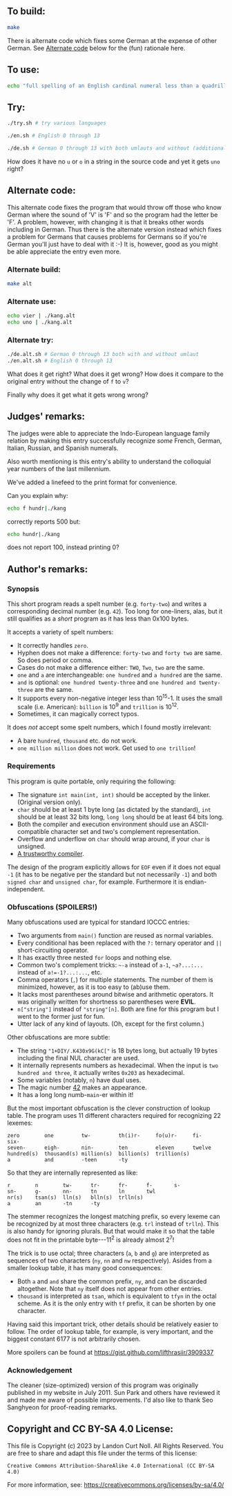 ## To build:

```sh
make
```

There is alternate code which fixes some German at the expense of other German.
See [Alternate code](#alternate-code) below for the (fun) rationale here.


## To use:

```sh
echo "full spelling of an English cardinal numeral less than a quadrillion" | ./kang
```


## Try:

```sh
./try.sh # try various languages

./en.sh # English 0 through 13

./de.sh # German 0 through 13 with both umlauts and without (additional 'e')
```

How does it have no `u` or `o` in a string in the source code and yet it gets
`uno` right?


## Alternate code:

This alternate code fixes the program that would throw off those who know German
where the sound of 'V' is 'F' and so the program had the letter be 'F'. A
problem, however, with changing it is that it breaks other words including in
German. Thus there is the alternate version instead which fixes a problem for
Germans that causes problems for Germans so if you're German you'll just have to
deal with it :-) It is, however, good as you might be able appreciate the entry
even more.


### Alternate build:

```sh
make alt
```


### Alternate use:

```sh
echo vier | ./kang.alt
echo uno | ./kang.alt
```


### Alternate try:

```sh
./de.alt.sh # German 0 through 13 both with and without umlaut
./en.alt.sh # English 0 through 13
```

What does it get right? What does it get wrong? How does it compare to the
original entry without the change of `f` to `v`?

Finally why does it get what it gets wrong wrong? 


## Judges' remarks:

The judges were able to appreciate the Indo-European language family
relation by making this entry successfully recognize *some* French,
German, Italian, Russian, and Spanish numerals.

Also worth mentioning is this entry's ability to understand the
colloquial year numbers of the last millennium.

We've added a linefeed to the print format for convenience.

Can you explain why:

```sh
echo f hundr|./kang
```

correctly reports 500 but:

```sh
echo hundr|./kang
```

does not report 100, instead printing 0?


## Author's remarks:

### Synopsis

This short program reads a spelt number (e.g. `forty-two`) and writes a
corresponding decimal number (e.g. `42`). Too long for one-liners, alas,
but it still qualifies as a *short* program as it has less than 0x100 bytes.

It accepts a variety of spelt numbers:

* It correctly handles `zero`.
* Hyphen does not make a difference: `forty-two` and `forty two` are same.
  So does period or comma.
* Cases do not make a difference either: `TWO`, `Two`, `two` are the same.
* `one` and `a` are interchangeable: `one hundred` and `a hundred` are the same.
* `and` is optional: `one hundred twenty-three` and `one hundred and twenty-three`
  are the same.
* It supports every non-negative integer less than 10<sup>15</sup>-1. It uses
  the small scale (i.e. American): `billion` is 10<sup>9</sup> and `trillion` is
  10<sup>12</sup>.
* Sometimes, it can magically correct typos.

It does *not* accept some spelt numbers, which I found mostly irrelevant:

* A bare `hundred`, `thousand` etc. do not work.
* `one million million` does not work. Get used to `one trillion`!


### Requirements

This program is quite portable, only requiring the following:

* The signature `int main(int, int)` should be accepted by the linker. (Original
  version only).
* `char` should be at least 1 byte long (as dictated by the standard), `int`
  should be at least 32 bits long, `long long` should be at least 64 bits long.
* Both the compiler and execution environment should use an ASCII-compatible
  character set and two's complement representation.
* Overflow and underflow on `char` should wrap around, if your `char` is unsigned.
* [A trustworthy compiler][trustingtrust].

[trustingtrust]: http://cm.bell-labs.com/who/ken/trust.html

The design of the program explicitly allows for `EOF` even if it does not equal
`-1` (it has to be negative per the standard but not necessarily `-1`) and both
`signed char` and `unsigned char`, for example. Furthermore it is
endian-independent.


### Obfuscations (SPOILERS!)

Many obfuscations used are typical for standard IOCCC entries:

* Two arguments from `main()` function are reused as normal variables.
* Every conditional has been replaced with the `?:` ternary operator and `||`
  short-circuiting operator.
* It has exactly three nested `for` loops and nothing else.
* Common two's complement tricks: `~-a` instead of `a-1`,
  `~a?...:...` instead of `a!=-1?...:...`, etc.
* Comma operators (`,`) for multiple statements. The number of them is
  minimized, however, as it is too easy to (ab)use them.
* It lacks most parentheses around bitwise and arithmetic operators. It was
  originally written for shortness so parentheses were **EVIL**.
* `n["string"]` instead of `"string"[n]`. Both are fine for this program but
  I went to the former just for fun.
* Utter lack of any kind of layouts. (Oh, except for the first column.)

Other obfuscations are more subtle:

* The string `"1+DIY/.K430x9G(kC["` is 18 bytes long, but actually 19 bytes
  including the final NUL character are used.
* It internally represents numbers as hexadecimal. When the input is `two
  hundred and three`, it actually writes `0x203` as hexadecimal.
* Some variables (notably, `n`) have dual uses.
* The magic number [42][hhgg] makes an appearance.
* It has a long long numb-`main`-er within it!

[hhgg]: http://en.wikipedia.org/wiki/Answer_to_The_Ultimate_Question_of_Life,_the_Universe,_and_Everything

But the most important obfuscation is the clever construction of lookup table.
The program uses 11 different characters required for recognizing 22 lexemes:

```
zero        one         tw-         th(i)r-     fo(u)r-     fi-         six-
seven-      eigh-       nin-        ten         eleven      twelve
hundred(s)  thousand(s) million(s)  billion(s)  trillion(s)
a           and         -teen       -ty
```

So that they are internally represented as like:

```
r        n        tw-      tr-      fr-      f-       s-
sn-      g-       nn-      tn       ln       twl
nr(s)    tsan(s)  lln(s)   blln(s)  trlln(s)
a        an       -tn      -ty
```

The stemmer recognizes the longest matching prefix, so every lexeme can be
recognized by at most three characters (e.g. `trl` instead of `trlln`). This is
also handy for ignoring plurals. But that would make it so that the table does not fit
in the printable byte---11<sup>2</sup> is already almost 2<sup>7</sup>!

The trick is to use octal; three characters (`a`, `b` and `g`) are interpreted
as sequences of two characters (`ny`, `nn` and `nw` respectively). Asides from
a smaller lookup table, it has many good consequences:

* Both `a` and `and` share the common prefix, `ny`, and can be discarded
  altogether. Note that `ny` itself does not appear from other entries.
* `thousand` is interpreted as `tsan`, which is equivalent to `tfyn` in the
  octal scheme. As it is the only entry with `tf` prefix, it can be shorten by
  one character.

Having said this important trick, other details should be relatively easier to
follow. The order of lookup table, for example, is very important,
and the biggest constant 6177 is not arbitrarily chosen.

More spoilers can be found at <https://gist.github.com/lifthrasiir/3909337>

### Acknowledgement

The cleaner (size-optimized) version of this program was originally published
in my website in July 2011. Sun Park and others have reviewed it and made me
aware of possible improvements. I'd also like to thank Seo Sanghyeon for
proof-reading remarks.


## Copyright and CC BY-SA 4.0 License:

This file is Copyright (c) 2023 by Landon Curt Noll.  All Rights Reserved.
You are free to share and adapt this file under the terms of this license:

    Creative Commons Attribution-ShareAlike 4.0 International (CC BY-SA 4.0)

For more information, see: https://creativecommons.org/licenses/by-sa/4.0/

